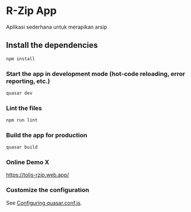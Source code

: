 # R-Zip App 

Aplikasi sederhana untuk merapikan arsip

## Install the dependencies
```bash
npm install
```

### Start the app in development mode (hot-code reloading, error reporting, etc.)
```bash
quasar dev
```

### Lint the files
```bash
npm run lint
```

### Build the app for production
```bash
quasar build
```

### Online Demo X
https://tolis-rzip.web.app/


### Customize the configuration
See [Configuring quasar.conf.js](https://quasar.dev/quasar-cli/quasar-conf-js).

